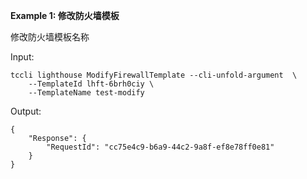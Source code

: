 **Example 1: 修改防火墙模板**

修改防火墙模板名称

Input: 

```
tccli lighthouse ModifyFirewallTemplate --cli-unfold-argument  \
    --TemplateId lhft-6brh0ciy \
    --TemplateName test-modify
```

Output: 
```
{
    "Response": {
        "RequestId": "cc75e4c9-b6a9-44c2-9a8f-ef8e78ff0e81"
    }
}
```

